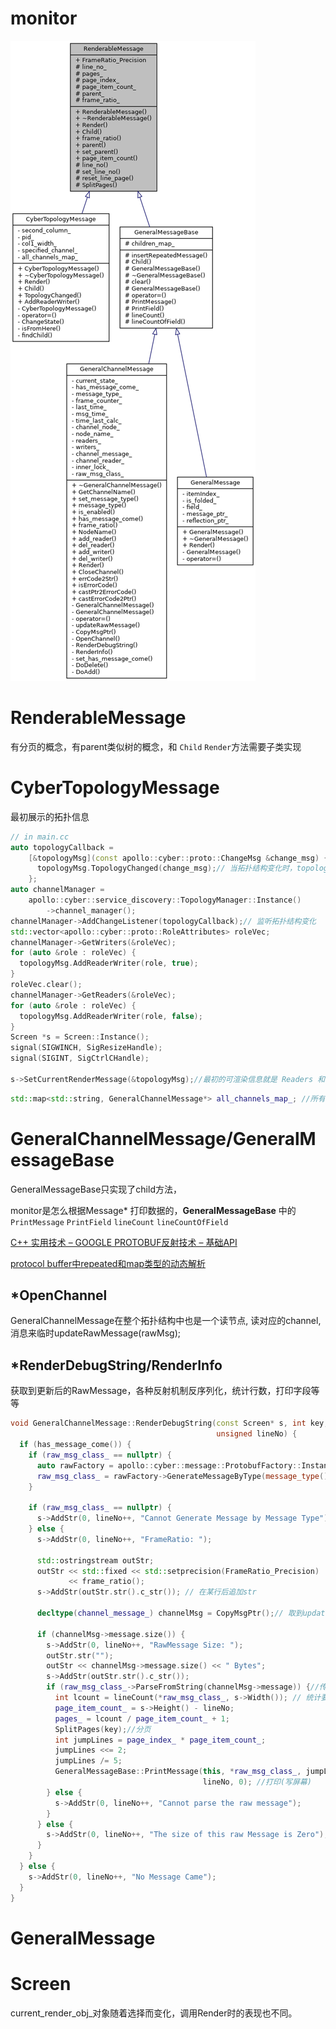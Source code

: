 # monitor

![Inheritance graph](.assets/classRenderableMessage__inherit__graph.png)

# RenderableMessage

有分页的概念，有parent类似树的概念，和 `Child` `Render`方法需要子类实现

# CyberTopologyMessage

最初展示的拓扑信息

```cpp
// in main.cc
auto topologyCallback =
    [&topologyMsg](const apollo::cyber::proto::ChangeMsg &change_msg) {
      topologyMsg.TopologyChanged(change_msg);// 当拓扑结构变化时，topologyMsg也要跟着变化 对应的GeneralChannelMessage变
    };
auto channelManager =
    apollo::cyber::service_discovery::TopologyManager::Instance()
        ->channel_manager();
channelManager->AddChangeListener(topologyCallback);// 监听拓扑结构变化
std::vector<apollo::cyber::proto::RoleAttributes> roleVec;
channelManager->GetWriters(&roleVec);
for (auto &role : roleVec) {
  topologyMsg.AddReaderWriter(role, true);
}
roleVec.clear();
channelManager->GetReaders(&roleVec);
for (auto &role : roleVec) {
  topologyMsg.AddReaderWriter(role, false);
}
Screen *s = Screen::Instance();
signal(SIGWINCH, SigResizeHandle);
signal(SIGINT, SigCtrlCHandle);
  
s->SetCurrentRenderMessage(&topologyMsg);//最初的可渲染信息就是 Readers 和 Writers
```

```cpp
std::map<std::string, GeneralChannelMessage*> all_channels_map_; //所有channel
```

# GeneralChannelMessage/GeneralMessageBase

GeneralMessageBase只实现了child方法，

monitor是怎么根据Message* 打印数据的，**GeneralMessageBase** 中的 `PrintMessage` `PrintField` `lineCount` `lineCountOfField`

[C++ 实用技术 – GOOGLE PROTOBUF反射技术 – 基础API](http://www.sylar.top/blog/?p=115)

[protocol buffer中repeated和map类型的动态解析](http://sstask.github.io/2015/12/11/gpbrepeatedmap/)

## *OpenChannel

GeneralChannelMessage在整个拓扑结构中也是一个读节点, 读对应的channel, 消息来临时updateRawMessage(rawMsg);

## *RenderDebugString/RenderInfo

获取到更新后的RawMessage，各种反射机制反序列化，统计行数，打印字段等等

```cpp
void GeneralChannelMessage::RenderDebugString(const Screen* s, int key,
                                              unsigned lineNo) {
  if (has_message_come()) {
    if (raw_msg_class_ == nullptr) {
      auto rawFactory = apollo::cyber::message::ProtobufFactory::Instance();
      raw_msg_class_ = rawFactory->GenerateMessageByType(message_type());//根据message的类型生成一个message
    }

    if (raw_msg_class_ == nullptr) {
      s->AddStr(0, lineNo++, "Cannot Generate Message by Message Type");
    } else {
      s->AddStr(0, lineNo++, "FrameRatio: ");

      std::ostringstream outStr;
      outStr << std::fixed << std::setprecision(FrameRatio_Precision)
             << frame_ratio();
      s->AddStr(outStr.str().c_str()); // 在某行后追加str

      decltype(channel_message_) channelMsg = CopyMsgPtr();// 取到updateRawMessage后的更新的RawMessage(就是带时间戳的字符串)

      if (channelMsg->message.size()) {
        s->AddStr(0, lineNo++, "RawMessage Size: ");
        outStr.str("");
        outStr << channelMsg->message.size() << " Bytes";
        s->AddStr(outStr.str().c_str());
        if (raw_msg_class_->ParseFromString(channelMsg->message)) {//传输过来的是统一的RawMessage,根据channel_type反射生成对应结构, 在此处反序列化
          int lcount = lineCount(*raw_msg_class_, s->Width()); // 统计要多少行
          page_item_count_ = s->Height() - lineNo;
          pages_ = lcount / page_item_count_ + 1;
          SplitPages(key);//分页
          int jumpLines = page_index_ * page_item_count_;
          jumpLines <<= 2;
          jumpLines /= 5;
          GeneralMessageBase::PrintMessage(this, *raw_msg_class_, jumpLines, s,
                                           lineNo, 0); //打印(写屏幕)
        } else {
          s->AddStr(0, lineNo++, "Cannot parse the raw message");
        }
      } else {
        s->AddStr(0, lineNo++, "The size of this raw Message is Zero");
      }
    }
  } else {
    s->AddStr(0, lineNo++, "No Message Came");
  }
}
```



# GeneralMessage

# Screen

current_render_obj_对象随着选择而变化，调用Render时的表现也不同。